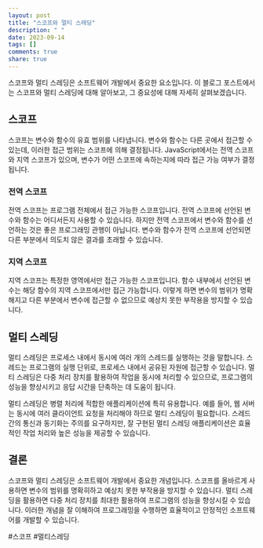 ```yaml
---
layout: post
title: "스코프와 멀티 스레딩"
description: " "
date: 2023-09-14
tags: []
comments: true
share: true
---
```


스코프와 멀티 스레딩은 소프트웨어 개발에서 중요한 요소입니다. 이 블로그 포스트에서는 스코프와 멀티 스레딩에 대해 알아보고, 그 중요성에 대해 자세히 살펴보겠습니다.

## 스코프
스코프는 변수와 함수의 유효 범위를 나타냅니다. 변수와 함수는 다른 곳에서 접근할 수 있는데, 이러한 접근 범위는 스코프에 의해 결정됩니다. JavaScript에서는 전역 스코프와 지역 스코프가 있으며, 변수가 어떤 스코프에 속하는지에 따라 접근 가능 여부가 결정됩니다.

### 전역 스코프
전역 스코프는 프로그램 전체에서 접근 가능한 스코프입니다. 전역 스코프에 선언된 변수와 함수는 어디서든지 사용할 수 있습니다. 하지만 전역 스코프에서 변수와 함수를 선언하는 것은 좋은 프로그래밍 관행이 아닙니다. 변수와 함수가 전역 스코프에 선언되면 다른 부분에서 의도치 않은 결과를 초래할 수 있습니다.

### 지역 스코프
지역 스코프는 특정한 영역에서만 접근 가능한 스코프입니다. 함수 내부에서 선언된 변수는 해당 함수의 지역 스코프에서만 접근 가능합니다. 이렇게 하면 변수의 범위가 명확해지고 다른 부분에서 변수에 접근할 수 없으므로 예상치 못한 부작용을 방지할 수 있습니다.

## 멀티 스레딩
멀티 스레딩은 프로세스 내에서 동시에 여러 개의 스레드를 실행하는 것을 말합니다. 스레드는 프로그램의 실행 단위로, 프로세스 내에서 공유된 자원에 접근할 수 있습니다. 멀티 스레딩은 다중 처리 장치를 활용하여 작업을 동시에 처리할 수 있으므로, 프로그램의 성능을 향상시키고 응답 시간을 단축하는 데 도움이 됩니다.

멀티 스레딩은 병렬 처리에 적합한 애플리케이션에 특히 유용합니다. 예를 들어, 웹 서버는 동시에 여러 클라이언트 요청을 처리해야 하므로 멀티 스레딩이 필요합니다. 스레드 간의 통신과 동기화는 주의를 요구하지만, 잘 구현된 멀티 스레딩 애플리케이션은 효율적인 작업 처리와 높은 성능을 제공할 수 있습니다.

## 결론
스코프와 멀티 스레딩은 소프트웨어 개발에서 중요한 개념입니다. 스코프를 올바르게 사용하면 변수의 범위를 명확히하고 예상치 못한 부작용을 방지할 수 있습니다. 멀티 스레딩을 활용하면 다중 처리 장치를 최대한 활용하여 프로그램의 성능을 향상시킬 수 있습니다. 이러한 개념을 잘 이해하여 프로그래밍을 수행하면 효율적이고 안정적인 소프트웨어를 개발할 수 있습니다.

#스코프 #멀티스레딩
